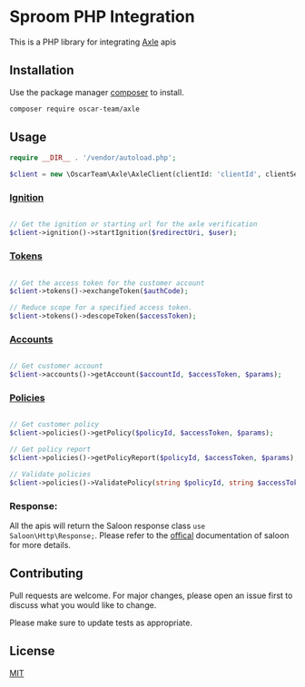 # Sproom PHP Integration

This is a PHP library for integrating [Axle](https://docs.axle.insure/welcome) apis

## Installation

Use the package manager [composer](https://getcomposer.org/) to install.

```bash
composer require oscar-team/axle
```

## Usage

```php
require __DIR__ . '/vendor/autoload.php';

$client = new \OscarTeam\Axle\AxleClient(clientId: 'clientId', clientSecret: 'clientSecret' environment: 'test');
```

### [Ignition](https://docs.axle.insure/api-reference/ignition/start-ignition)

```php

// Get the ignition or starting url for the axle verification
$client->ignition()->startIgnition($redirectUri, $user);

```

### [Tokens](https://docs.axle.insure/api-reference/tokens/exchange-token)

```php

// Get the access token for the customer account
$client->tokens()->exchangeToken($authCode);

// Reduce scope for a specified access token. 
$client->tokens()->descopeToken($accessToken);

```

### [Accounts](https://docs.axle.insure/api-reference/accounts/account)

```php

// Get customer account
$client->accounts()->getAccount($accountId, $accessToken, $params);

```

### [Policies](https://docs.axle.insure/api-reference/policies/get-policy)

```php

// Get customer policy
$client->policies()->getPolicy($policyId, $accessToken, $params);

// Get policy report
$client->policies()->getPolicyReport($policyId, $accessToken, $params);

// Validate policies
$client->policies()->ValidatePolicy(string $policyId, string $accessToken, array $rules);

```

### Response: 
All the apis will return the Saloon response class ```use Saloon\Http\Response;```. Please refer to the [offical](https://docs.saloon.dev/the-basics/responses) documentation of saloon for more details.


## Contributing

Pull requests are welcome. For major changes, please open an issue first
to discuss what you would like to change.

Please make sure to update tests as appropriate.

## License

[MIT](https://choosealicense.com/licenses/mit/)

